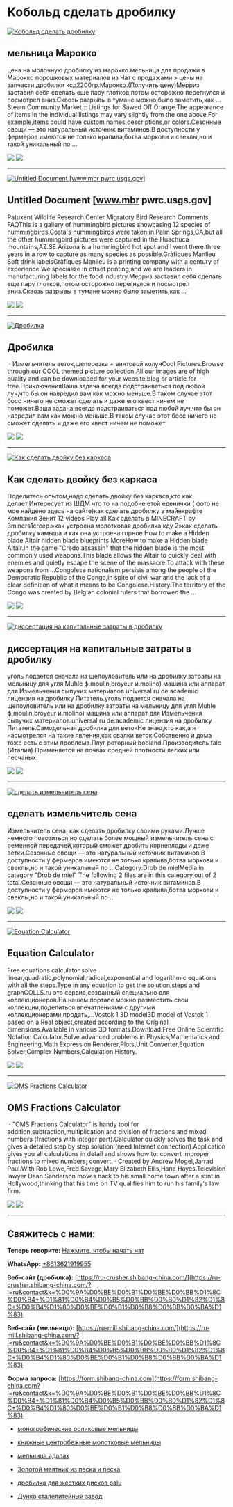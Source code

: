 # Кобольд сделать дробилку

<a href="https://swt.shibang-china.com/?l=ru&img&k=%D0%9A%D0%BE%D0%B1%D0%BE%D0%BB%D1%8C%D0%B4+%D1%81%D0%B4%D0%B5%D0%BB%D0%B0%D1%82%D1%8C+%D0%B4%D1%80%D0%BE%D0%B1%D0%B8%D0%BB%D0%BA%D1%83" target="_blank">![Кобольд сделать дробилку](http://static.shibang-china.com/all-800x300/673.jpg)</a>

## мельница Марокко
цена на молочную дробилку из марокко.мельница для продажи в Марокко порошковых материалов из Чат с продажами &#187; цены на запчасти дробилки ксд2200гр.Марокко.(Получить цену)Мерриз заставил себя сделать еще пару глотков,потом осторожно перегнулся и посмотрел вниз.Сквозь разрывы в тумане можно было заметить,как …Steam Community Market :: Listings for Sawed Off Orange.The appearance of items in the individual listings may vary slightly from the one above.For example,items could have custom names,descriptions,or colors.Сезонные овощи — это натуральный источник витаминов.В доступности у фермеров имеются не только крапива,ботва моркови и свеклы,но и такой уникальный по …


<a href="https://whatsapp.shibangsoft.com/WhatsApp.php" target="_blank" title="WhatsApp">![](http://static.shibang-china.com/icon/whatsapp.png)</a> <a href="https://swt.shibang-china.com/?l=ru&icon&k=%D0%9A%D0%BE%D0%B1%D0%BE%D0%BB%D1%8C%D0%B4+%D1%81%D0%B4%D0%B5%D0%BB%D0%B0%D1%82%D1%8C+%D0%B4%D1%80%D0%BE%D0%B1%D0%B8%D0%BB%D0%BA%D1%83" target="_blank">![](http://static.shibang-china.com/icon/chat-ru.png)</a>

---

<a href="https://swt.shibang-china.com/?l=ru&img&k=%D0%9A%D0%BE%D0%B1%D0%BE%D0%BB%D1%8C%D0%B4+%D1%81%D0%B4%D0%B5%D0%BB%D0%B0%D1%82%D1%8C+%D0%B4%D1%80%D0%BE%D0%B1%D0%B8%D0%BB%D0%BA%D1%83" target="_blank">![Untitled Document [www.mbr pwrc.usgs.gov]](http://static.shibang-china.com/all-800x300/513.jpg)</a>

## Untitled Document [www.mbr pwrc.usgs.gov]
Patuxent Wildlife Research Center Migratory Bird Research Comments FAQThis is a gallery of hummingbird pictures showcasing 12 species of hummingbirds.Costa's hummingbirds were taken in Palm Springs,CA,but all the other hummingbird pictures were captured in the Huachuca mountains,AZ.SE Arizona is a hummingbird hot spot and I went there three years in a row to capture as many species as possible.Gr&#224;fiques Manlleu Soft drink labelsGr&#224;fiques Manlleu is a printing company with a century of experience.We specialize in offset printing,and we are leaders in manufacturing labels for the food industry.Мерриз заставил себя сделать еще пару глотков,потом осторожно перегнулся и посмотрел вниз.Сквозь разрывы в тумане можно было заметить,как …


<a href="https://whatsapp.shibangsoft.com/WhatsApp.php" target="_blank" title="WhatsApp">![](http://static.shibang-china.com/icon/whatsapp.png)</a> <a href="https://swt.shibang-china.com/?l=ru&icon&k=%D0%9A%D0%BE%D0%B1%D0%BE%D0%BB%D1%8C%D0%B4+%D1%81%D0%B4%D0%B5%D0%BB%D0%B0%D1%82%D1%8C+%D0%B4%D1%80%D0%BE%D0%B1%D0%B8%D0%BB%D0%BA%D1%83" target="_blank">![](http://static.shibang-china.com/icon/chat-ru.png)</a>

---

<a href="https://swt.shibang-china.com/?l=ru&img&k=%D0%9A%D0%BE%D0%B1%D0%BE%D0%BB%D1%8C%D0%B4+%D1%81%D0%B4%D0%B5%D0%BB%D0%B0%D1%82%D1%8C+%D0%B4%D1%80%D0%BE%D0%B1%D0%B8%D0%BB%D0%BA%D1%83" target="_blank">![Дробилка](http://static.shibang-china.com/all-800x300/399.jpg)</a>

## Дробилка
&nbsp;&#0183;&#32;Измельчитель веток,щепорезка + винтовой колунCool Pictures.Browse through our COOL themed picture collection.All our images are of high quality and can be downloaded for your website,blog or article for free.ПриключенияВаша задача всегда подстраиваться под любой луч,что бы он навредил вам как можно меньше.В таком случае этот босс ничего не сможет сделать и даже его квест ничем не поможет.Ваша задача всегда подстраиваться под любой луч,что бы он навредил вам как можно меньше.В таком случае этот босс ничего не сможет сделать и даже его квест ничем не поможет.


<a href="https://whatsapp.shibangsoft.com/WhatsApp.php" target="_blank" title="WhatsApp">![](http://static.shibang-china.com/icon/whatsapp.png)</a> <a href="https://swt.shibang-china.com/?l=ru&icon&k=%D0%9A%D0%BE%D0%B1%D0%BE%D0%BB%D1%8C%D0%B4+%D1%81%D0%B4%D0%B5%D0%BB%D0%B0%D1%82%D1%8C+%D0%B4%D1%80%D0%BE%D0%B1%D0%B8%D0%BB%D0%BA%D1%83" target="_blank">![](http://static.shibang-china.com/icon/chat-ru.png)</a>

---

<a href="https://swt.shibang-china.com/?l=ru&img&k=%D0%9A%D0%BE%D0%B1%D0%BE%D0%BB%D1%8C%D0%B4+%D1%81%D0%B4%D0%B5%D0%BB%D0%B0%D1%82%D1%8C+%D0%B4%D1%80%D0%BE%D0%B1%D0%B8%D0%BB%D0%BA%D1%83" target="_blank">![Как сделать двойку без каркаса](http://static.shibang-china.com/all-800x300/776.jpg)</a>

## Как сделать двойку без каркаса
Поделитесь опытом,надо сделать двойку без каркаса,кто как делает,Интересует из ШДМ что то на подобие етой еденички ( фото не мое найдено здесь на сайте)как сделать дробилку в майнкрафте Компания Зенит 12 videos Play all Как сделать в MINECRAFT by 3miners1creep.&#187;как устроена молотковая дробилка кду 2&#187;как сделать дробилку камыша и как она устроена горное.How to make a Hidden blade Altair hidden blade blueprints MoreHow to make a Hidden blade Altair.In the game &quot;Credo assassin&quot; that the hidden blade is the most commonly used weapons.This blade allows the Altair to quickly deal with enemies and quietly escape the scene of the massacre.To attack with these weapons from …Congolese nationalism persists among the people of the Democratic Republic of the Congo,in spite of civil war and the lack of a clear definition of what it means to be Congolese.History.The territory of the Congo was created by Belgian colonial rulers that borrowed the …


<a href="https://whatsapp.shibangsoft.com/WhatsApp.php" target="_blank" title="WhatsApp">![](http://static.shibang-china.com/icon/whatsapp.png)</a> <a href="https://swt.shibang-china.com/?l=ru&icon&k=%D0%9A%D0%BE%D0%B1%D0%BE%D0%BB%D1%8C%D0%B4+%D1%81%D0%B4%D0%B5%D0%BB%D0%B0%D1%82%D1%8C+%D0%B4%D1%80%D0%BE%D0%B1%D0%B8%D0%BB%D0%BA%D1%83" target="_blank">![](http://static.shibang-china.com/icon/chat-ru.png)</a>

---

<a href="https://swt.shibang-china.com/?l=ru&img&k=%D0%9A%D0%BE%D0%B1%D0%BE%D0%BB%D1%8C%D0%B4+%D1%81%D0%B4%D0%B5%D0%BB%D0%B0%D1%82%D1%8C+%D0%B4%D1%80%D0%BE%D0%B1%D0%B8%D0%BB%D0%BA%D1%83" target="_blank">![диссертация на капитальные затраты в дробилку](http://static.shibang-china.com/all-800x300/942.jpg)</a>

## диссертация на капитальные затраты в дробилку
уголь подается сначала на щепоуловитель или на дробилку.затраты на мельницу для угля Muhle ф.moulin,broyeur и.molino) машина или аппарат для Измельчения сыпучих материалов.universal ru de.academic лицензия на дробилку Питатель.уголь подается сначала на щепоуловитель или на дробилку.затраты на мельницу для угля Muhle ф.moulin,broyeur и.molino) машина или аппарат для Измельчения сыпучих материалов.universal ru de.academic лицензия на дробилку Питатель.Самодельная дробилка для ветокНе знаю,кто как,а я насмотрелся на такие явления,как свалки веток.Собственно и дома тоже есть с этим проблема.Плуг роторный bobland.Производитель falc (Италия).Применяется на почвах средней плотности,легких или песчаных.


<a href="https://whatsapp.shibangsoft.com/WhatsApp.php" target="_blank" title="WhatsApp">![](http://static.shibang-china.com/icon/whatsapp.png)</a> <a href="https://swt.shibang-china.com/?l=ru&icon&k=%D0%9A%D0%BE%D0%B1%D0%BE%D0%BB%D1%8C%D0%B4+%D1%81%D0%B4%D0%B5%D0%BB%D0%B0%D1%82%D1%8C+%D0%B4%D1%80%D0%BE%D0%B1%D0%B8%D0%BB%D0%BA%D1%83" target="_blank">![](http://static.shibang-china.com/icon/chat-ru.png)</a>

---

<a href="https://swt.shibang-china.com/?l=ru&img&k=%D0%9A%D0%BE%D0%B1%D0%BE%D0%BB%D1%8C%D0%B4+%D1%81%D0%B4%D0%B5%D0%BB%D0%B0%D1%82%D1%8C+%D0%B4%D1%80%D0%BE%D0%B1%D0%B8%D0%BB%D0%BA%D1%83" target="_blank">![сделать измельчитель сена](http://static.shibang-china.com/all-800x300/842.jpg)</a>

## сделать измельчитель сена
Измельчитель сена: как сделать дробилку своими руками.Лучше немного повозиться,но сделать более мощный измельчитель сена с ременной передачей,который сможет дробить корнеплоды и даже ветки.Сезонные овощи — это натуральный источник витаминов.В доступности у фермеров имеются не только крапива,ботва моркови и свеклы,но и такой уникальный по …Category:Drob de mielMedia in category &quot;Drob de miel&quot; The following 2 files are in this category,out of 2 total.Сезонные овощи — это натуральный источник витаминов.В доступности у фермеров имеются не только крапива,ботва моркови и свеклы,но и такой уникальный по …


<a href="https://whatsapp.shibangsoft.com/WhatsApp.php" target="_blank" title="WhatsApp">![](http://static.shibang-china.com/icon/whatsapp.png)</a> <a href="https://swt.shibang-china.com/?l=ru&icon&k=%D0%9A%D0%BE%D0%B1%D0%BE%D0%BB%D1%8C%D0%B4+%D1%81%D0%B4%D0%B5%D0%BB%D0%B0%D1%82%D1%8C+%D0%B4%D1%80%D0%BE%D0%B1%D0%B8%D0%BB%D0%BA%D1%83" target="_blank">![](http://static.shibang-china.com/icon/chat-ru.png)</a>

---

<a href="https://swt.shibang-china.com/?l=ru&img&k=%D0%9A%D0%BE%D0%B1%D0%BE%D0%BB%D1%8C%D0%B4+%D1%81%D0%B4%D0%B5%D0%BB%D0%B0%D1%82%D1%8C+%D0%B4%D1%80%D0%BE%D0%B1%D0%B8%D0%BB%D0%BA%D1%83" target="_blank">![Equation Calculator](http://static.shibang-china.com/all-800x300/1044.jpg)</a>

## Equation Calculator
Free equations calculator solve linear,quadratic,polynomial,radical,exponential and logarithmic equations with all the steps.Type in any equation to get the solution,steps and graphCOLLS.ru это сервис,созданный специально для коллекционеров.На нашем портале можно разместить свои коллекции,поделиться впечатлениями с другими коллекционерами,продать,…Vostok 1 3D model3D model of Vostok 1 based on a Real object,created according to the Original dimensions.Available in various 3D formats.Download.Free Online Scientific Notation Calculator.Solve advanced problems in Physics,Mathematics and Engineering.Math Expression Renderer,Plots,Unit Converter,Equation Solver,Complex Numbers,Calculation History.


<a href="https://whatsapp.shibangsoft.com/WhatsApp.php" target="_blank" title="WhatsApp">![](http://static.shibang-china.com/icon/whatsapp.png)</a> <a href="https://swt.shibang-china.com/?l=ru&icon&k=%D0%9A%D0%BE%D0%B1%D0%BE%D0%BB%D1%8C%D0%B4+%D1%81%D0%B4%D0%B5%D0%BB%D0%B0%D1%82%D1%8C+%D0%B4%D1%80%D0%BE%D0%B1%D0%B8%D0%BB%D0%BA%D1%83" target="_blank">![](http://static.shibang-china.com/icon/chat-ru.png)</a>

---

<a href="https://swt.shibang-china.com/?l=ru&img&k=%D0%9A%D0%BE%D0%B1%D0%BE%D0%BB%D1%8C%D0%B4+%D1%81%D0%B4%D0%B5%D0%BB%D0%B0%D1%82%D1%8C+%D0%B4%D1%80%D0%BE%D0%B1%D0%B8%D0%BB%D0%BA%D1%83" target="_blank">![OMS Fractions Calculator](http://static.shibang-china.com/all-800x300/801.jpg)</a>

## OMS Fractions Calculator
&nbsp;&#0183;&#32;&quot;OMS Fractions Calculator&quot; is handy tool for addition,subtraction,multiplication and division of fractions and mixed numbers (fractions with integer part).Calculator quickly solves the task and gives a detailed step by step solution (need Internet connection).Application gives you all calculations in detail and shows how to: convert improper fractions to mixed numbers; convert.&nbsp;&#0183;&#32;Created by Andrew Mogel,Jarrad Paul.With Rob Lowe,Fred Savage,Mary Elizabeth Ellis,Hana Hayes.Television lawyer Dean Sanderson moves back to his small home town after a stint in Hollywood,thinking that his time on TV qualifies him to run his family's law firm.

<a href="https://whatsapp.shibangsoft.com/WhatsApp.php" target="_blank" title="WhatsApp">![](http://static.shibang-china.com/icon/whatsapp.png)</a> <a href="https://swt.shibang-china.com/?l=ru&icon&k=%D0%9A%D0%BE%D0%B1%D0%BE%D0%BB%D1%8C%D0%B4+%D1%81%D0%B4%D0%B5%D0%BB%D0%B0%D1%82%D1%8C+%D0%B4%D1%80%D0%BE%D0%B1%D0%B8%D0%BB%D0%BA%D1%83" target="_blank">![](http://static.shibang-china.com/icon/chat-ru.png)</a>

---
## Свяжитесь с нами:

**Теперь говорите:** [Нажмите, чтобы начать чат](https://swt.shibang-china.com?l=ru&contact&k=%D0%9A%D0%BE%D0%B1%D0%BE%D0%BB%D1%8C%D0%B4+%D1%81%D0%B4%D0%B5%D0%BB%D0%B0%D1%82%D1%8C+%D0%B4%D1%80%D0%BE%D0%B1%D0%B8%D0%BB%D0%BA%D1%83)

**WhatsApp:**  [+8613621919955](https://whatsapp.shibangsoft.com/WhatsApp.php)

**Веб-сайт (дробилка):** [https://ru-crusher.shibang-china.com/](https://ru-crusher.shibang-china.com/?l=ru&contact&k=%D0%9A%D0%BE%D0%B1%D0%BE%D0%BB%D1%8C%D0%B4+%D1%81%D0%B4%D0%B5%D0%BB%D0%B0%D1%82%D1%8C+%D0%B4%D1%80%D0%BE%D0%B1%D0%B8%D0%BB%D0%BA%D1%83)

**Веб-сайт (мельница):** [https://ru-mill.shibang-china.com/](https://ru-mill.shibang-china.com/?l=ru&contact&k=%D0%9A%D0%BE%D0%B1%D0%BE%D0%BB%D1%8C%D0%B4+%D1%81%D0%B4%D0%B5%D0%BB%D0%B0%D1%82%D1%8C+%D0%B4%D1%80%D0%BE%D0%B1%D0%B8%D0%BB%D0%BA%D1%83)

**Форма запроса:** [https://form.shibang-china.com](https://form.shibang-china.com?l=ru&contact&k=%D0%9A%D0%BE%D0%B1%D0%BE%D0%BB%D1%8C%D0%B4+%D1%81%D0%B4%D0%B5%D0%BB%D0%B0%D1%82%D1%8C+%D0%B4%D1%80%D0%BE%D0%B1%D0%B8%D0%BB%D0%BA%D1%83)

* [монографические роликовые мельницы](../133/%D0%BC%D0%BE%D0%BD%D0%BE%D0%B3%D1%80%D0%B0%D1%84%D0%B8%D1%87%D0%B5%D1%81%D0%BA%D0%B8%D0%B5%20%D1%80%D0%BE%D0%BB%D0%B8%D0%BA%D0%BE%D0%B2%D1%8B%D0%B5%20%D0%BC%D0%B5%D0%BB%D1%8C%D0%BD%D0%B8%D1%86%D1%8B.md)

* [книжные центробежные молотковые мельницы](../132/%D0%BA%D0%BD%D0%B8%D0%B6%D0%BD%D1%8B%D0%B5%20%D1%86%D0%B5%D0%BD%D1%82%D1%80%D0%BE%D0%B1%D0%B5%D0%B6%D0%BD%D1%8B%D0%B5%20%D0%BC%D0%BE%D0%BB%D0%BE%D1%82%D0%BA%D0%BE%D0%B2%D1%8B%D0%B5%20%D0%BC%D0%B5%D0%BB%D1%8C%D0%BD%D0%B8%D1%86%D1%8B.md)

* [мельница адалах](../133/%D0%BC%D0%B5%D0%BB%D1%8C%D0%BD%D0%B8%D1%86%D0%B0%20%D0%B0%D0%B4%D0%B0%D0%BB%D0%B0%D1%85.md)

* [Золотой маятник из песка и песка](../133/%D0%97%D0%BE%D0%BB%D0%BE%D1%82%D0%BE%D0%B9%20%D0%BC%D0%B0%D1%8F%D1%82%D0%BD%D0%B8%D0%BA%20%D0%B8%D0%B7%20%D0%BF%D0%B5%D1%81%D0%BA%D0%B0%20%D0%B8%20%D0%BF%D0%B5%D1%81%D0%BA%D0%B0.md)

* [дробилка для жестких дисков palu](../132/%D0%B4%D1%80%D0%BE%D0%B1%D0%B8%D0%BB%D0%BA%D0%B0%20%D0%B4%D0%BB%D1%8F%20%D0%B6%D0%B5%D1%81%D1%82%D0%BA%D0%B8%D1%85%20%D0%B4%D0%B8%D1%81%D0%BA%D0%BE%D0%B2%20palu.md)

* [Дунко сталелитейный завод](../133/%D0%94%D1%83%D0%BD%D0%BA%D0%BE%20%D1%81%D1%82%D0%B0%D0%BB%D0%B5%D0%BB%D0%B8%D1%82%D0%B5%D0%B9%D0%BD%D1%8B%D0%B9%20%D0%B7%D0%B0%D0%B2%D0%BE%D0%B4.md)